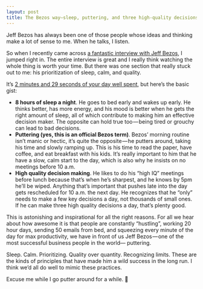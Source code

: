 ```yaml
---
layout: post
title: The Bezos way—sleep, puttering, and three high-quality decisions a day
---
```


Jeff Bezos has always been one of those people whose ideas and thinking make a lot of sense to me. When he talks, I listen.

So when I recently came across [a fantastic interview with Jeff Bezos](https://www.youtube.com/watch?v=f3NBQcAqyu4), I jumped right in. The entire interview is great and I really think watching the whole thing is worth your time. But there was one section that really stuck out to me: his prioritization of sleep, calm, and quality.

It’s [2 minutes and 29 seconds of your day well spent](https://www.youtube.com/watch?v=kfY3uRCvEMo), but here’s the basic gist:

* **8 hours of sleep a night**. He goes to bed early and wakes up early. He thinks better, has more energy, and his mood is better when he gets the right amount of sleep, all of which contribute to making him an effective decision maker. The opposite can hold true too — being tired or grouchy can lead to bad decisions.
* **Puttering (yes, this is an official Bezos term)**. Bezos’ morning routine isn’t manic or hectic, it’s quite the opposite — he putters around, taking his time and slowly ramping up. This is his time to read the paper, have coffee, and eat breakfast with his kids. It’s really important to him that he have a slow, calm start to the day, which is also why he insists on no meetings before 10 a.m.
* **High quality decision making**. He likes to do his “high IQ” meetings before lunch because that’s when he’s sharpest, and he knows by 5pm he’ll be wiped. Anything that’s important that pushes late into the day gets rescheduled for 10 a.m. the next day. He recognizes that he “only” needs to make a few key decisions a day, not thousands of small ones. If he can make three high quality decisions a day, that’s plenty good.

This is astonishing and inspirational for all the right reasons. For all we hear about how awesome it is that people are constantly “hustling”, working 20 hour days, sending 50 emails from bed, and squeezing every minute of the day for max productivity, we have in front of us Jeff Bezos — one of the most successful business people in the world— puttering.

Sleep. Calm. Prioritizing. Quality over quantity. Recognizing limits. These are the kinds of principles that have made him a wild success in the long run. I think we’d all do well to mimic these practices.

Excuse me while I go putter around for a while. 🚶